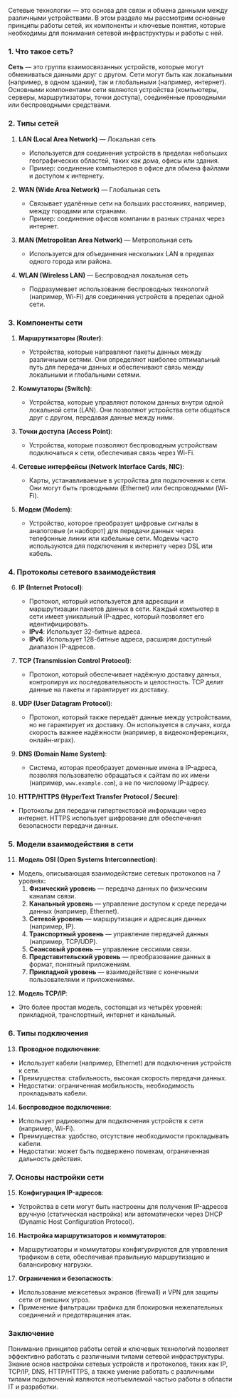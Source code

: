 Сетевые технологии — это основа для связи и обмена данными между различными устройствами. В этом разделе мы рассмотрим основные принципы работы сетей, их компоненты и ключевые понятия, которые необходимы для понимания сетевой инфраструктуры и работы с ней.

### 1. Что такое сеть?

**Сеть** — это группа взаимосвязанных устройств, которые могут обмениваться данными друг с другом. Сети могут быть как локальными (например, в одном здании), так и глобальными (например, интернет). Основными компонентами сети являются устройства (компьютеры, серверы, маршрутизаторы, точки доступа), соединённые проводными или беспроводными средствами.

### 2. Типы сетей

1. **LAN (Local Area Network)** — Локальная сеть
   - Используется для соединения устройств в пределах небольших географических областей, таких как дома, офисы или здания.
   - Пример: соединение компьютеров в офисе для обмена файлами и доступом к интернету.

2. **WAN (Wide Area Network)** — Глобальная сеть
   - Связывает удалённые сети на больших расстояниях, например, между городами или странами.
   - Пример: соединение офисов компании в разных странах через интернет.

3. **MAN (Metropolitan Area Network)** — Метропольная сеть
   - Используется для объединения нескольких LAN в пределах одного города или района.

4. **WLAN (Wireless LAN)** — Беспроводная локальная сеть
   - Подразумевает использование беспроводных технологий (например, Wi-Fi) для соединения устройств в пределах одной сети.

### 3. Компоненты сети

1. **Маршрутизаторы (Router)**:
   - Устройства, которые направляют пакеты данных между различными сетями. Они определяют наиболее оптимальный путь для передачи данных и обеспечивают связь между локальными и глобальными сетями.

2. **Коммутаторы (Switch)**:
   - Устройства, которые управляют потоком данных внутри одной локальной сети (LAN). Они позволяют устройства сети общаться друг с другом, передавая данные между ними.

3. **Точки доступа (Access Point)**:
   - Устройства, которые позволяют беспроводным устройствам подключаться к сети, обеспечивая связь через Wi-Fi.

4. **Сетевые интерфейсы (Network Interface Cards, NIC)**:
   - Карты, устанавливаемые в устройства для подключения к сети. Они могут быть проводными (Ethernet) или беспроводными (Wi-Fi).

5. **Модем (Modem)**:
   - Устройство, которое преобразует цифровые сигналы в аналоговые (и наоборот) для передачи данных через телефонные линии или кабельные сети. Модемы часто используются для подключения к интернету через DSL или кабель.

### 4. Протоколы сетевого взаимодействия

6. **IP (Internet Protocol)**:
   - Протокол, который используется для адресации и маршрутизации пакетов данных в сети. Каждый компьютер в сети имеет уникальный IP-адрес, который позволяет его идентифицировать.
   - **IPv4**: Использует 32-битные адреса.
   - **IPv6**: Использует 128-битные адреса, расширяя доступный диапазон IP-адресов.

7. **TCP (Transmission Control Protocol)**:
   - Протокол, который обеспечивает надёжную доставку данных, контролируя их последовательность и целостность. TCP делит данные на пакеты и гарантирует их доставку.

8. **UDP (User Datagram Protocol)**:
   - Протокол, который также передаёт данные между устройствами, но не гарантирует их доставку. Он используется в случаях, когда скорость важнее надёжности (например, в видеоконференциях, онлайн-играх).

9. **DNS (Domain Name System)**:
   - Система, которая преобразует доменные имена в IP-адреса, позволяя пользователю обращаться к сайтам по их имени (например, `www.example.com`), а не по числовому IP-адресу.

10. **HTTP/HTTPS (HyperText Transfer Protocol / Secure)**:
   - Протоколы для передачи гипертекстовой информации через интернет. HTTPS использует шифрование для обеспечения безопасности передачи данных.

### 5. Модели взаимодействия в сети

11. **Модель OSI (Open Systems Interconnection)**:
   - Модель, описывающая взаимодействие сетевых протоколов на 7 уровнях:
     1. **Физический уровень** — передача данных по физическим каналам связи.
     2. **Канальный уровень** — управление доступом к среде передачи данных (например, Ethernet).
     3. **Сетевой уровень** — маршрутизация и адресация данных (например, IP).
     4. **Транспортный уровень** — управление передачей данных (например, TCP/UDP).
     5. **Сеансовый уровень** — управление сессиями связи.
     6. **Представительский уровень** — преобразование данных в формат, понятный приложениям.
     7. **Прикладной уровень** — взаимодействие с конечными пользователями и приложениями.

12. **Модель TCP/IP**:
   - Это более простая модель, состоящая из четырёх уровней: прикладной, транспортный, интернет и канальный.

### 6. Типы подключения

13. **Проводное подключение**:
   - Использует кабели (например, Ethernet) для подключения устройств к сети.
   - Преимущества: стабильность, высокая скорость передачи данных.
   - Недостатки: ограниченная мобильность, необходимость прокладывать кабели.

14. **Беспроводное подключение**:
   - Использует радиоволны для подключения устройств к сети (например, Wi-Fi).
   - Преимущества: удобство, отсутствие необходимости прокладывать кабели.
   - Недостатки: может быть подвержено помехам, ограниченная дальность действия.

### 7. Основы настройки сети

15. **Конфигурация IP-адресов**:
   - Устройства в сети могут быть настроены для получения IP-адресов вручную (статическая настройка) или автоматически через DHCP (Dynamic Host Configuration Protocol).

16. **Настройка маршрутизаторов и коммутаторов**:
   - Маршрутизаторы и коммутаторы конфигурируются для управления трафиком в сети, обеспечивая правильную маршрутизацию и балансировку нагрузки.

17. **Ограничения и безопасность**:
   - Использование межсетевых экранов (firewall) и VPN для защиты сети от внешних угроз.
   - Применение фильтрации трафика для блокировки нежелательных соединений и предотвращения атак.

### Заключение

Понимание принципов работы сетей и ключевых технологий позволяет эффективно работать с различными типами сетевой инфраструктуры. Знание основ настройки сетевых устройств и протоколов, таких как IP, TCP/IP, DNS, HTTP/HTTPS, а также умение работать с различными типами подключений являются неотъемлемой частью работы в области IT и разработки.
